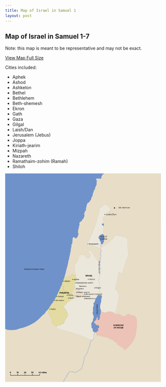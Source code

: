 ```yaml
---
title: Map of Israel in Samuel 1
layout: post
---
```


## Map of Israel in Samuel 1-7

Note: this map is meant to be representative and may not be exact.

[View Map Full Size](/images/israel-samuel-1-7.png)

Cities included:
* Aphek
* Ashod
* Ashkelon
* Bethel
* Bethlehem
* Beth-shemesh
* Ekron
* Gath
* Gaza
* Gilgal
* Laish/Dan
* Jerusalem (Jebus)
* Joppa
* Kiriath-jearim
* Mizpah
* Nazareth
* Ramathaim-zohim (Ramah)
* Shiloh


![Map of Israel and Philistia](/images/israel-samuel-1-7.png)
